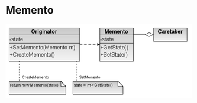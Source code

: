# Memento
![Image alt](https://github.com/sinh3012/Patterns/blob/master/Memento/Memento_design_pattern.png)
